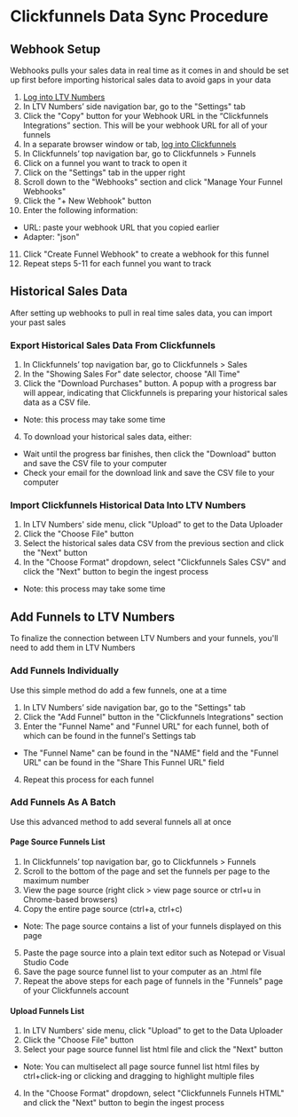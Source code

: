 # Clickfunnels Data Sync Procedure

## Webhook Setup 
Webhooks pulls your sales data in real time as it comes in and should be set up first before importing historical sales data to avoid gaps in your data

1. [Log into LTV Numbers](https://app.ltvnumbers.com)
2. In LTV Numbers’ side navigation bar, go to the "Settings" tab 
3. Click the "Copy" button for your Webhook URL in the “Clickfunnels Integrations” section. This will be your webhook URL for all of your funnels
4. In a separate browser window or tab, [log into Clickfunnels](https://app.clickfunnels.com/users/sign_in) 
5. In Clickfunnels’ top navigation bar, go to Clickfunnels > Funnels
6. Click on a funnel you want to track to open it
7. Click on the "Settings" tab in the upper right
8. Scroll down to the "Webhooks" section and click "Manage Your Funnel Webhooks"
9. Click the "+ New Webhook" button
10. Enter the following information:
  - URL: paste your webhook URL that you copied earlier
  - Adapter: "json"
11. Click "Create Funnel Webhook" to create a webhook for this funnel
12. Repeat steps 5-11 for each funnel you want to track

## Historical Sales Data
After setting up webhooks to pull in real time sales data, you can import your past sales

### Export Historical Sales Data From Clickfunnels
1. In Clickfunnels’ top navigation bar, go to Clickfunnels > Sales
2. In the "Showing Sales For" date selector, choose "All Time"
3. Click the "Download Purchases" button. A popup with a progress bar will appear, indicating that Clickfunnels is preparing your historical sales data as a CSV file.
  - Note: this process may take some time
4. To download your historical sales data, either:
  - Wait until the progress bar finishes, then click the "Download" button and save the CSV file to your computer
  - Check your email for the download link and save the CSV file to your computer

### Import Clickfunnels Historical Data Into LTV Numbers
1. In LTV Numbers' side menu, click "Upload" to get to the Data Uploader
2. Click the "Choose File" button
3. Select the historical sales data CSV from the previous section and click the "Next" button
4. In the "Choose Format" dropdown, select "Clickfunnels Sales CSV" and click the "Next" button to begin the ingest process
- Note: this process may take some time

## Add Funnels to LTV Numbers
To finalize the connection between LTV Numbers and your funnels, you'll need to add them in LTV Numbers

### Add Funnels Individually
Use this simple method do add a few funnels, one at a time

1. In LTV Numbers’ side navigation bar, go to the "Settings" tab
2. Click the "Add Funnel" button in the "Clickfunnels Integrations" section
3. Enter the "Funnel Name" and "Funnel URL" for each funnel, both of which can be found in the funnel's Settings tab
  - The "Funnel Name" can be found in the "NAME" field and the "Funnel URL" can be found in the "Share This Funnel URL" field
 4. Repeat this process for each funnel 

### Add Funnels As A Batch
Use this advanced method to add several funnels all at once

#### Page Source Funnels List
1. In Clickfunnels’ top navigation bar, go to Clickfunnels > Funnels
2. Scroll to the bottom of the page and set the funnels per page to the maximum number
3. View the page source (right click > view page source or ctrl+u in Chrome-based browsers)
4. Copy the entire page source (ctrl+a, ctrl+c)
  - Note: The page source contains a list of your funnels displayed on this page
5. Paste the page source into a plain text editor such as Notepad or Visual Studio Code
6. Save the page source funnel list to your computer as an .html file
7. Repeat the above steps for each page of funnels in the "Funnels" page of your Clickfunnels account

#### Upload Funnels List 
1. In LTV Numbers' side menu, click "Upload" to get to the Data Uploader
2. Click the "Choose File" button
3. Select your page source funnel list html file and click the "Next" button
  - Note: You can multiselect all page source funnel list html files by ctrl+click-ing or clicking and dragging to highlight multiple files
4. In the "Choose Format" dropdown, select "Clickfunnels Funnels HTML" and click the "Next" button to begin the ingest process
